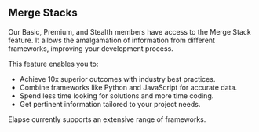 ## Merge Stacks

Our Basic, Premium, and Stealth members have access to the Merge Stack feature. It allows the amalgamation of information from different frameworks, improving your development process.

This feature enables you to:

- Achieve 10x superior outcomes with industry best practices.
- Combine frameworks like Python and JavaScript for accurate data.
- Spend less time looking for solutions and more time coding.
- Get pertinent information tailored to your project needs.

Elapse currently supports an extensive range of frameworks.
